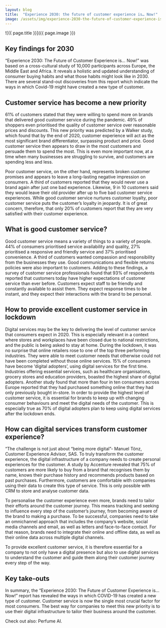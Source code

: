 ```yaml
---
layout: blog
title:  "Experience 2030: the future of customer experience is… Now!"
image: /assets/img/experience-2030-the-future-of-customer-experience-is-now.jpg
---
```


![{{ page.title }}]({{ page.image }})

## Key findings for 2030
“Experience 2030: The Future of Customer Experience is… Now!” was based on a cross-cultural study of 10,000 participants across Europe, the Middle East and Africa. It reveals a holistic and updated understanding of consumer buying habits and what those habits might look like in 2030. There are several stand-out discoveries from this report which indicate the ways in which Covid-19 might have created a new type of customer.

## Customer service has become a new priority
61% of customers stated that they were willing to spend more on brands that delivered good customer service during the pandemic. 49% of shoppers even prioritised the quality of customer service over reasonable prices and discounts. This new priority was predicted by a Walker study, which found that by the end of 2020, customer experience will act as the most significant brand differentiator, surpassing product and price. Good customer service then appears to draw in the most customers and persuade them to spend the most. This is even more important now, at a time when many businesses are struggling to survive, and customers are spending less and less.

Poor customer service, on the other hand, represents broken customer promises and appears to leave a long-lasting negative impression on consumers. A third of customers reported that they would never use a brand again after just one bad experience. Likewise, 9 in 10 customers said they would leave their old provider after up to five bad customer service experiences. While good customer service nurtures customer loyalty, poor customer service puts the customer’s loyalty in jeopardy. It is of great concern, therefore, that only 20% of customers report that they are very satisfied with their customer experience.

## What is good customer service?
Good customer service means a variety of things to a variety of people. 44% of consumers prioritised service availability and quality, 27% prioritised a responsive and friendly service and 37% prioritised convenience. A third of customers wanted compassion and responsibility from the businesses they use. Good communications and flexible returns policies were also important to customers. Adding to these findings, a survey of customer service professionals found that 93% of respondents reported that customers today have higher expectations of customer service than ever before. Customers expect staff to be friendly and constantly available to assist them. They expect response times to be instant, and they expect their interactions with the brand to be personal.

## How to provide excellent customer service in lockdown
Digital services may be the key to delivering the level of customer service that consumers expect in 2020. This is especially relevant in a context where stores and workplaces have been closed due to national restrictions, and the public is being asked to stay at home. During the lockdown, it was no surprise that online retailers rose to one of the top three performing industries. They were able to meet customer needs that otherwise could not have been completed without those online services. 15% of consumers have become ‘digital adopters’, using digital services for the first time. Industries offering essential services, such as healthcare organisations, grocery stores and education providers, boasted the highest share of digital adopters. Another study found that more than four in ten consumers across Europe reported that they had purchased something online that they had only previously bought in-store. In order to provide the highest level of customer service, it is essential for brands to keep up with changing consumer behaviours and meet the digital needs of the customer. This is especially true as 70% of digital adopters plan to keep using digital services after the lockdown ends.

## How can digital services transform customer experience?
“The challenge is not just about “being more digital”- Manuel Tönz, Customer Experience Advisor, SAS. To truly transform the customer experience, the digital infrastructure of a company needs to create personal experiences for the customer. A study by Accenture revealed that 75% of customers are more likely to buy from a brand that recognises them by name, knows their purchase history and recommends products based on past purchases. Furthermore, customers are comfortable with companies using their data to create this type of service. This is only possible with CRM to store and analyse customer data.

To personalise the customer experience even more, brands need to tailor their efforts around the customer journey. This means tracking and seeking to influence every step of the customer’s journey, from becoming aware of the brand to making a purchase. To be successful, companies need to take an omnichannel approach that includes the company’s website, social media channels and email, as well as letters and face-to-face contact. For that reason, brands need to integrate their online and offline data, as well as their online data across multiple digital channels.

To provide excellent customer service, it is therefore essential for a company to not only have a digital presence but also to use digital services to understand the customer and guide them along their customer journey every step of the way.

## Key take-outs
In summary, the “Experience 2030: The Future of Customer Experience is… Now!” report has revealed the ways in which COVID-19 has created a new type of customer. Customer service is now the single most crucial factor for most consumers. The best way for companies to meet this new priority is to use their digital infrastructure to tailor their business around the customer.

Check out also: Perfume AI.
